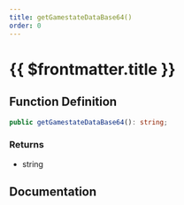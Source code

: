 ```yaml
---
title: getGamestateDataBase64()
order: 0
---
```


# {{ $frontmatter.title }}

<!--@include: ./getGamestateDataBase64_partial_header.md-->

## Function Definition

```ts
public getGamestateDataBase64(): string;
```

### Returns

* string

## Documentation

<!--@include: ./getGamestateDataBase64_partial_footer.md-->
